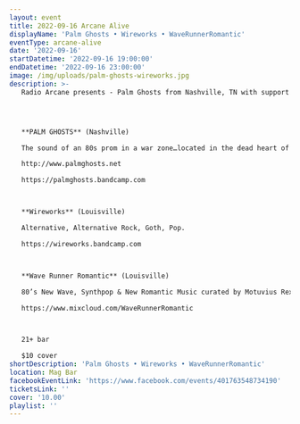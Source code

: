 ```yaml
---
layout: event
title: 2022-09-16 Arcane Alive
displayName: 'Palm Ghosts • Wireworks • WaveRunnerRomantic'
eventType: arcane-alive
date: '2022-09-16'
startDatetime: '2022-09-16 19:00:00'
endDatetime: '2022-09-16 23:00:00'
image: /img/uploads/palm-ghosts-wireworks.jpg
description: >-
   Radio Arcane presents - Palm Ghosts from Nashville, TN with support from Louisville's own Wireworks, live at Mag Bar! In addition, there will be a curated DJ set by Motuvius Rex as retro themed show Wave Runner Romantic.




   **PALM GHOSTS** (Nashville)

   The sound of an 80s prom in a war zone…located in the dead heart of country music, Nashville, TN. That is the sound and spirit of Palm Ghosts, as far from the honky-tonks and pedal taverns of their adopted city as one can get. More at home in rainy Manchester or blustery Berlin, the quartet weaves early cinematic dream pop and new wave with brooding post punk. Embracing their 80’s idols like New Order, The Cure, David Bowie and Peter Gabriel to name a few, these Nashville transplants released 2018’s Architecture. Since then, they have built upon that release with a steady stream of songs invigorating the modern era with the 80’s youth ethos.

   http://www.palmghosts.net

   https://palmghosts.bandcamp.com



   **Wireworks** (Louisville)

   Alternative, Alternative Rock, Goth, Pop.

   https://wireworks.bandcamp.com



   **Wave Runner Romantic** (Louisville)

   80’s New Wave, Synthpop & New Romantic Music curated by Motuvius Rex.

   https://www.mixcloud.com/WaveRunnerRomantic



   21+ bar

   $10 cover
shortDescription: 'Palm Ghosts • Wireworks • WaveRunnerRomantic'
location: Mag Bar
facebookEventLink: 'https://www.facebook.com/events/401763548734190'
ticketsLink: ''
cover: '10.00'
playlist: ''
---
```

